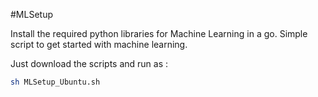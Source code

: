 #MLSetup

Install the required python libraries for Machine Learning in a go.
Simple script to get started with machine learning.

Just download the scripts and run as :

```bash
sh MLSetup_Ubuntu.sh
```

